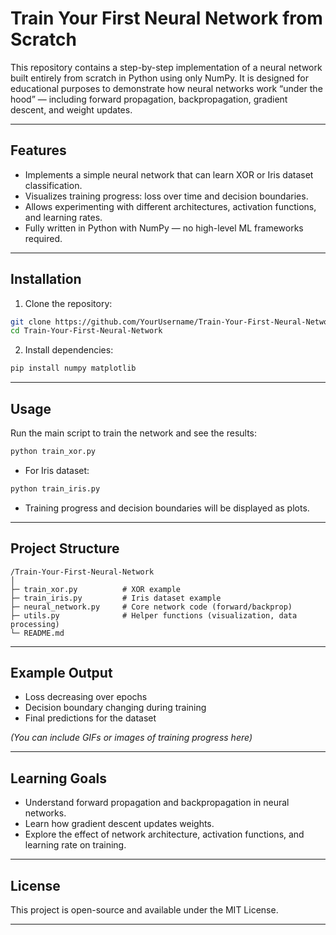 # **Train Your First Neural Network from Scratch**

This repository contains a step-by-step implementation of a neural network built entirely from scratch in Python using only NumPy. It is designed for educational purposes to demonstrate how neural networks work “under the hood” — including forward propagation, backpropagation, gradient descent, and weight updates.

---

## **Features**

* Implements a simple neural network that can learn XOR or Iris dataset classification.
* Visualizes training progress: loss over time and decision boundaries.
* Allows experimenting with different architectures, activation functions, and learning rates.
* Fully written in Python with NumPy — no high-level ML frameworks required.

---

## **Installation**

1. Clone the repository:

```bash
git clone https://github.com/YourUsername/Train-Your-First-Neural-Network.git
cd Train-Your-First-Neural-Network
```

2. Install dependencies:

```bash
pip install numpy matplotlib
```

---

## **Usage**

Run the main script to train the network and see the results:

```bash
python train_xor.py
```

* For Iris dataset:

```bash
python train_iris.py
```

* Training progress and decision boundaries will be displayed as plots.

---

## **Project Structure**

```
/Train-Your-First-Neural-Network
│
├─ train_xor.py          # XOR example
├─ train_iris.py         # Iris dataset example
├─ neural_network.py     # Core network code (forward/backprop)
├─ utils.py              # Helper functions (visualization, data processing)
└─ README.md
```

---

## **Example Output**

* Loss decreasing over epochs
* Decision boundary changing during training
* Final predictions for the dataset

*(You can include GIFs or images of training progress here)*

---

## **Learning Goals**

* Understand forward propagation and backpropagation in neural networks.
* Learn how gradient descent updates weights.
* Explore the effect of network architecture, activation functions, and learning rate on training.

---

## **License**

This project is open-source and available under the MIT License.

---

